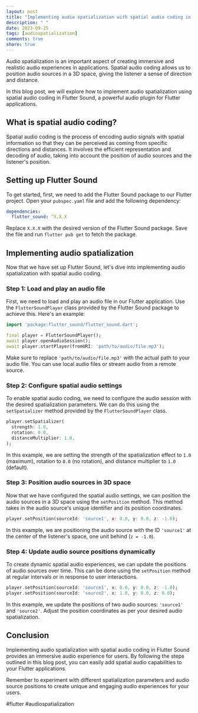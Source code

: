 ```yaml
---
layout: post
title: "Implementing audio spatialization with spatial audio coding in Flutter Sound"
description: " "
date: 2023-09-25
tags: [audiospatialization]
comments: true
share: true
---
```


Audio spatialization is an important aspect of creating immersive and realistic audio experiences in applications. Spatial audio coding allows us to position audio sources in a 3D space, giving the listener a sense of direction and distance.

In this blog post, we will explore how to implement audio spatialization using spatial audio coding in Flutter Sound, a powerful audio plugin for Flutter applications.

## What is spatial audio coding?

Spatial audio coding is the process of encoding audio signals with spatial information so that they can be perceived as coming from specific directions and distances. It involves the efficient representation and decoding of audio, taking into account the position of audio sources and the listener's position.

## Setting up Flutter Sound

To get started, first, we need to add the Flutter Sound package to our Flutter project. Open your `pubspec.yaml` file and add the following dependency:

```yaml
dependencies:
  flutter_sound: ^X.X.X
```

Replace `X.X.X` with the desired version of the Flutter Sound package. Save the file and run `flutter pub get` to fetch the package.

## Implementing audio spatialization

Now that we have set up Flutter Sound, let's dive into implementing audio spatialization with spatial audio coding.

### Step 1: Load and play an audio file

First, we need to load and play an audio file in our Flutter application. Use the `FlutterSoundPlayer` class provided by the Flutter Sound package to achieve this. Here's an example:

```dart
import 'package:flutter_sound/flutter_sound.dart';

final player = FlutterSoundPlayer();
await player.openAudioSession();
await player.startPlayer(fromURI: 'path/to/audio/file.mp3');
```

Make sure to replace `'path/to/audio/file.mp3'` with the actual path to your audio file. You can use local audio files or stream audio from a remote source.

### Step 2: Configure spatial audio settings

To enable spatial audio coding, we need to configure the audio session with the desired spatialization parameters. We can do this using the `setSpatializer` method provided by the `FlutterSoundPlayer` class.

```dart
player.setSpatializer(
  strength: 1.0,
  rotation: 0.0,
  distanceMultiplier: 1.0,
);
```

In this example, we are setting the strength of the spatialization effect to `1.0` (maximum), rotation to `0.0` (no rotation), and distance multiplier to `1.0` (default).

### Step 3: Position audio sources in 3D space

Now that we have configured the spatial audio settings, we can position the audio sources in a 3D space using the `setPosition` method. This method takes in the audio source's unique identifier and its position coordinates.

```dart
player.setPosition(sourceId: 'source1', x: 0.0, y: 0.0, z: -1.0);
```

In this example, we are positioning the audio source with the ID `'source1'` at the center of the listener's space, one unit behind (`z = -1.0`).

### Step 4: Update audio source positions dynamically

To create dynamic spatial audio experiences, we can update the positions of audio sources over time. This can be done using the `setPosition` method at regular intervals or in response to user interactions.

```dart
player.setPosition(sourceId: 'source1', x: 0.0, y: 0.0, z: -1.0);
player.setPosition(sourceId: 'source2', x: 1.0, y: 0.0, z: 0.0);
```

In this example, we update the positions of two audio sources: `'source1'` and `'source2'`. Adjust the position coordinates as per your desired audio spatialization.

## Conclusion

Implementing audio spatialization with spatial audio coding in Flutter Sound provides an immersive audio experience for users. By following the steps outlined in this blog post, you can easily add spatial audio capabilities to your Flutter applications.

Remember to experiment with different spatialization parameters and audio source positions to create unique and engaging audio experiences for your users.

#flutter #audiospatialization